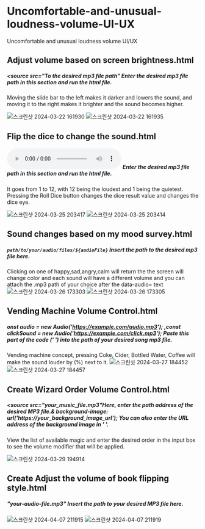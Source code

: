 # Uncomfortable-and-unusual-loudness-volume-UI-UX
Uncomfortable and unusual loudness volume UI/UX


## Adjust volume based on screen brightness.html
##### <source src="To the desired mp3 file path" Enter the desired mp3 file path in this section and run the html file.
Moving the slide bar to the left makes it darker and lowers the sound, and moving it to the right makes it brighter and the sound becomes higher.


![스크린샷 2024-03-22 161930](https://github.com/dldbfla/Uncomfortable-and-unusual-loudness-volume-UI-UX/assets/89433437/712de7f8-fe31-4aca-a588-762b6e2046d4)
![스크린샷 2024-03-22 161935](https://github.com/dldbfla/Uncomfortable-and-unusual-loudness-volume-UI-UX/assets/89433437/836c79ed-d1aa-44c8-b312-1b6769318455)



## Flip the dice to change the sound.html
##### <audio id="controlSound" controls src="Desired MP3 sound" loop></audio> Enter the desired mp3 file path in this section and run the html file.
It goes from 1 to 12, with 12 being the loudest and 1 being the quietest. Pressing the Roll Dice button changes the dice result value and changes the dice eye.


![스크린샷 2024-03-25 203417](https://github.com/dldbfla/Uncomfortable-and-unusual-loudness-volume-UI-UX/assets/89433437/2d3e78bb-ecda-453b-bf93-e4edfc7597a1)
![스크린샷 2024-03-25 203414](https://github.com/dldbfla/Uncomfortable-and-unusual-loudness-volume-UI-UX/assets/89433437/3cf2268e-5b12-49e6-adbc-ea6f5b936838)


## Sound changes based on my mood survey.html
#####  ` path/to/your/audio/files/${audioFile} ` Insert the path to the desired mp3 file here. 
Clicking on one of happy,sad,angry,calm will return the
the screen will change color and each sound will have a different volume and you can attach the .mp3 path of your choice after the data-audio= text  
![스크린샷 2024-03-26 173303](https://github.com/dldbfla/Uncomfortable-and-unusual-loudness-volume-UI-UX/assets/89433437/14d99d28-f7ae-4cd4-8997-fdea09d19ccd)
![스크린샷 2024-03-26 173305](https://github.com/dldbfla/Uncomfortable-and-unusual-loudness-volume-UI-UX/assets/89433437/a012870b-6a9c-438b-b94d-4719be699ff3)



## Vending Machine Volume Control.html
#####  onst audio = new Audio('https://example.com/audio.mp3');   ,const clickSound = new Audio('https://example.com/click.mp3');  Paste this part of the code (' ') into the path of your desired song mp3 file.
Vending machine concept, pressing Coke, Cider, Bottled Water, Coffee will make the sound louder by (%) next to it.
![스크린샷 2024-03-27 184452](https://github.com/dldbfla/Uncomfortable-and-unusual-loudness-volume-UI-UX/assets/89433437/56140656-39da-4ce4-8076-571c136c5b63)
![스크린샷 2024-03-27 184457](https://github.com/dldbfla/Uncomfortable-and-unusual-loudness-volume-UI-UX/assets/89433437/2378ee12-0356-414a-a0c1-dec33ab70b25)


## Create Wizard Order Volume Control.html
#####    <source src="your_music_file.mp3"Here, enter the path address of the desired MP3 file.& background-image: url('https://your_background_image_url'); You can also enter the URL address of the background image in ' '.
View the list of available magic and enter the desired order in the input box to see the volume modifier that will be applied.


![스크린샷 2024-03-29 194914](https://github.com/dldbfla/Uncomfortable-and-unusual-loudness-volume-UI-UX/assets/89433437/3ce28912-0798-49fe-8eb5-e780175001f2)




## Create Adjust the volume of book flipping style.html
#####  "your-audio-file.mp3" Insert the path to your desired MP3 file here. 


![스크린샷 2024-04-07 211915](https://github.com/dldbfla/Uncomfortable-and-unusual-loudness-volume-UI-UX/assets/89433437/cb190367-1f76-4b93-b8d2-462ec7219d29)
![스크린샷 2024-04-07 211919](https://github.com/dldbfla/Uncomfortable-and-unusual-loudness-volume-UI-UX/assets/89433437/11b26850-8446-4db2-863d-077b5969c0b8)
